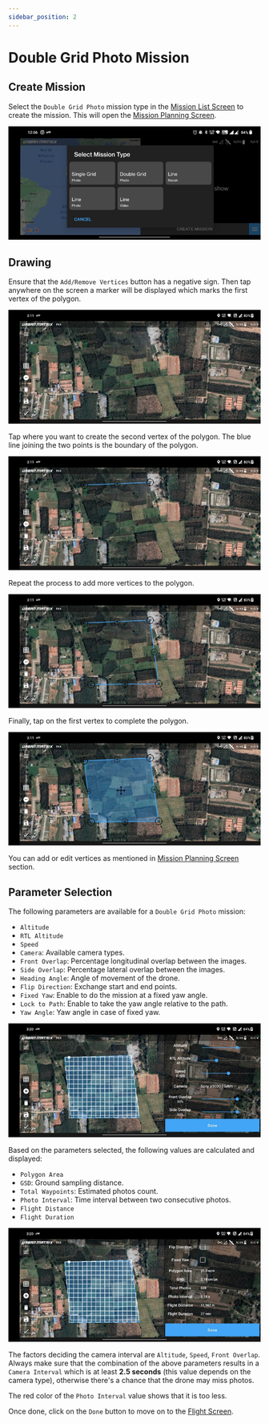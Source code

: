 ```yaml
---
sidebar_position: 2
---
```


# Double Grid Photo Mission

## Create Mission

Select the `Double Grid Photo` mission type in the [Mission List Screen](../overview/mission-list-screen.md) to create
the mission. This will open the [Mission Planning Screen](../overview/mission-planning-screen.md).

![Create](img/double-grid-photo-create.jpg)

## Drawing

Ensure that the `Add/Remove Vertices` button has a negative sign. Then tap anywhere on the screen a marker will be
displayed which marks the first vertex of the polygon.

![Polygon 1](img/double-grid-photo-polygon-1.jpg)

Tap where you want to create the second vertex of the polygon. The blue line joining the two points is the boundary of
the polygon.

![Polygon 2](img/double-grid-photo-polygon-2.jpg)

Repeat the process to add more vertices to the polygon.

![Polygon 3](img/double-grid-photo-polygon-3.jpg)

Finally, tap on the first vertex to complete the polygon.

![Polygon 4](img/double-grid-photo-polygon-4.jpg)

You can add or edit vertices as mentioned in [Mission Planning Screen](../overview/mission-list-screen.md) section.

## Parameter Selection

The following parameters are available for a `Double Grid Photo` mission:

- `Altitude`
- `RTL Altitude`
- `Speed`
- `Camera`: Available camera types.
- `Front Overlap`: Percentage longitudinal overlap between the images.
- `Side Overlap`: Percentage lateral overlap between the images.
- `Heading Angle`: Angle of movement of the drone.
- `Flip Direction`: Exchange start and end points.
- `Fixed Yaw`: Enable to do the mission at a fixed yaw angle.
- `Lock to Path`: Enable to take the yaw angle relative to the path.
- `Yaw Angle`: Yaw angle in case of fixed yaw.

![Parameters](img/double-grid-photo-params.jpg)

Based on the parameters selected, the following values are calculated and displayed:

- `Polygon Area`
- `GSD`: Ground sampling distance.
- `Total Waypoints`: Estimated photos count.
- `Photo Interval`: Time interval between two consecutive photos.
- `Flight Distance`
- `Flight Duration`

![Data](img/double-grid-photo-data.jpg)

The factors deciding the camera interval are `Altitude`, `Speed`, `Front Overlap`. Always make sure that the combination
of the above parameters results in a `Camera Interval` which is at least **2.5 seconds** (this value depends on the
camera type), otherwise there's a chance that the drone may miss photos.

The red color of the `Photo Interval` value shows that it is too less.

Once done, click on the `Done` button to move on to the [Flight Screen](../overview/flight-screen.md).
